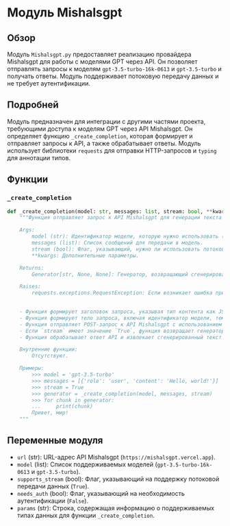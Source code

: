 # Модуль Mishalsgpt

## Обзор

Модуль `Mishalsgpt.py` предоставляет реализацию провайдера Mishalsgpt для работы с моделями GPT через API. 
Он позволяет отправлять запросы к моделям `gpt-3.5-turbo-16k-0613` и `gpt-3.5-turbo` и получать ответы.
Модуль поддерживает потоковую передачу данных и не требует аутентификации.

## Подробней

Модуль предназначен для интеграции с другими частями проекта, требующими доступа к моделям GPT через API Mishalsgpt.
Он определяет функцию `_create_completion`, которая формирует и отправляет запросы к API, а также обрабатывает ответы.
Модуль использует библиотеки `requests` для отправки HTTP-запросов и `typing` для аннотации типов.

## Функции

### `_create_completion`

```python
def _create_completion(model: str, messages: list, stream: bool, **kwargs):
    """Функция отправляет запрос к API Mishalsgpt для генерации текста на основе предоставленных данных.

    Args:
        model (str): Идентификатор модели, которую нужно использовать (`gpt-3.5-turbo-16k-0613` или `gpt-3.5-turbo`).
        messages (list): Список сообщений для передачи в модель.
        stream (bool): Флаг, указывающий, нужно ли использовать потоковую передачу данных.
        **kwargs: Дополнительные параметры.

    Returns:
        Generator[str, None, None]: Генератор, возвращающий сгенерированный текст по частям.

    Raises:
        requests.exceptions.RequestException: Если возникает ошибка при отправке запроса к API.

    
    - Функция формирует заголовок запроса, указывая тип контента как JSON.
    - Функция формирует тело запроса, включая идентификатор модели, температуру и список сообщений.
    - Функция отправляет POST-запрос к API Mishalsgpt с использованием библиотеки `requests`.
    - Если `stream` имеет значение `True`, функция возвращает генератор, который выдает части сгенерированного текста по мере их получения.
    - Функция обрабатывает ответ API и извлекает сгенерированный текст из поля `content`.

    Внутренние функции:
        Отсутствуют.

    Примеры:
        >>> model = 'gpt-3.5-turbo'
        >>> messages = [{'role': 'user', 'content': 'Hello, world!'}]
        >>> stream = True
        >>> generator = _create_completion(model, messages, stream)
        >>> for chunk in generator:
        ...     print(chunk)
        Привет, мир!
    """
```

## Переменные модуля

- `url` (str): URL-адрес API Mishalsgpt (`https://mishalsgpt.vercel.app`).
- `model` (list): Список поддерживаемых моделей (`gpt-3.5-turbo-16k-0613` и `gpt-3.5-turbo`).
- `supports_stream` (bool): Флаг, указывающий на поддержку потоковой передачи данных (`True`).
- `needs_auth` (bool): Флаг, указывающий на необходимость аутентификации (`False`).
- `params` (str): Строка, содержащая информацию о поддерживаемых типах данных для функции `_create_completion`.